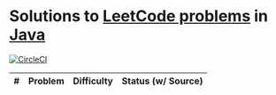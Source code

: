 # Solutions to [LeetCode problems](https://leetcode.com/problemset/all/) in [Java](https://www.java.com)

[![CircleCI](https://circleci.com/gh/aa8y/leetcode-java/tree/master.svg?style=shield&circle-token=7012e3ab725c94f866647778ab0bd7be465ccdd0)](https://circleci.com/gh/aa8y/leetcode-java/tree/master)

| #    | Problem  |  Difficulty  |  Status (w/ Source) |
|-----:|:---------|:------------:|:-------------------:|
